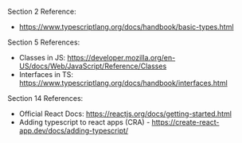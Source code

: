 
Section 2 Reference:
 - https://www.typescriptlang.org/docs/handbook/basic-types.html

Section 5 References: 
 - Classes in JS: https://developer.mozilla.org/en-US/docs/Web/JavaScript/Reference/Classes
 - Interfaces in TS: https://www.typescriptlang.org/docs/handbook/interfaces.html

 Section 14 References:
 - Official React Docs: https://reactjs.org/docs/getting-started.html
 - Adding typescript to react apps (CRA) - https://create-react-app.dev/docs/adding-typescript/